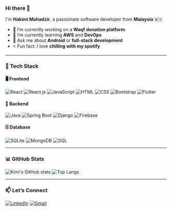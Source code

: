 ### Hi there 👋

I'm **Hakimi Mahadzir**, a passionate software developer from **Malaysia** 🇲🇾

- 🔭 I’m currently working on a **Waqf donation platform**
- 🌱 I’m currently learning **AWS** and **DevOps**
- 💬 Ask me about **Android** or **full-stack development**
- ⚡ Fun fact: I love **chilling with my spotify**

---

### 🚀 Tech Stack

#### 🖥️ Frontend
![React](https://img.shields.io/badge/React-20232A?style=for-the-badge&logo=react&logoColor=61DAFB)
![React.js](https://img.shields.io/badge/React.js-61DAFB?style=for-the-badge&logo=react&logoColor=black)
![JavaScript](https://img.shields.io/badge/JavaScript-F7DF1E?style=for-the-badge&logo=javascript&logoColor=black)
![HTML](https://img.shields.io/badge/HTML5-E34F26?style=for-the-badge&logo=html5&logoColor=white)
![CSS](https://img.shields.io/badge/CSS3-1572B6?style=for-the-badge&logo=css3&logoColor=white)
![Bootstrap](https://img.shields.io/badge/Bootstrap-563D7C?style=for-the-badge&logo=bootstrap&logoColor=white)
![Flutter](https://img.shields.io/badge/Flutter-02569B?style=for-the-badge&logo=flutter&logoColor=white)

#### 🔧 Backend
![Java](https://img.shields.io/badge/Java-ED8B00?style=for-the-badge&logo=java&logoColor=white)
![Spring Boot](https://img.shields.io/badge/Spring_Boot-6DB33F?style=for-the-badge&logo=spring-boot&logoColor=white)
![Django](https://img.shields.io/badge/Django-092E20?style=for-the-badge&logo=django&logoColor=white)
![Firebase](https://img.shields.io/badge/Firebase-ffca28?style=for-the-badge&logo=firebase&logoColor=black)

#### 🗄️ Database
![SQLite](https://img.shields.io/badge/SQLite-07405E?style=for-the-badge&logo=sqlite&logoColor=white)
![MongoDB](https://img.shields.io/badge/MongoDB-4EA94B?style=for-the-badge&logo=mongodb&logoColor=white)
![SQL](https://img.shields.io/badge/SQL-4479A1?style=for-the-badge&logo=postgresql&logoColor=white)

---

### 📊 GitHub Stats

![Kimi's GitHub stats](https://github-readme-stats.vercel.app/api?username=kimimhdzr&show_icons=true&theme=radical)
![Top Langs](https://github-readme-stats.vercel.app/api/top-langs/?username=kimimhdzr&layout=compact&theme=radical)

---

### 📫 Let’s Connect

[![LinkedIn](https://img.shields.io/badge/LinkedIn-blue?style=for-the-badge&logo=linkedin&logoColor=white)](https://www.linkedin.com/in/hakimi-mahadzir-a16039295/)
[![Gmail](https://img.shields.io/badge/Email-D14836?style=for-the-badge&logo=gmail&logoColor=white)](mailto:kimidevsoftware@gmail.com)
